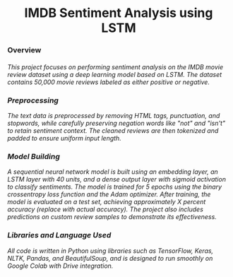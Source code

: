 <div align="center"><h1>IMDB Sentiment Analysis using LSTM</h1></div>

<div ><h3>Overview</h3></div>
<h6>This project focuses on performing sentiment analysis on the IMDB movie review dataset using a deep learning model based on LSTM. The dataset contains 50,000 movie reviews labeled as either positive or negative. 
<div ><h3>Preprocessing</h3></div>
The text data is preprocessed by removing HTML tags, punctuation, and stopwords, while carefully preserving negation words like "not" and "isn't" to retain sentiment context. The cleaned reviews are then tokenized and padded to ensure uniform input length.
<div ><h3>Model Building</h3></div>
A sequential neural network model is built using an embedding layer, an LSTM layer with 40 units, and a dense output layer with sigmoid activation to classify sentiments. The model is trained for 5 epochs using the binary crossentropy loss function and the Adam optimizer. After training, the model is evaluated on a test set, achieving approximately X percent accuracy (replace with actual accuracy). The project also includes predictions on custom review samples to demonstrate its effectiveness.
<div ><h3>Libraries and Language Used</h3></div>
All code is written in Python using libraries such as TensorFlow, Keras, NLTK, Pandas, and BeautifulSoup, and is designed to run smoothly on Google Colab with Drive integration.</h6>
